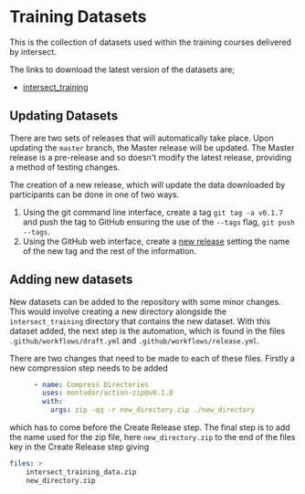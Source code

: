 # Training Datasets

This is the collection of datasets used within the training courses delivered by
intersect.

The links to download the latest version of the datasets are;

- [intersect_training](https://github.com/IntersectAustralia/training-datasets/releases/latest/download/intersect_training.zip)

## Updating Datasets

There are two sets of releases that will automatically take place.
Upon updating the `master` branch,
the Master release will be updated.
The Master release is a pre-release and so doesn't modify the latest release,
providing a method of testing changes.

The creation of a new release,
which will update the data downloaded by participants
can be done in one of two ways.

1. Using the git command line interface, create a tag `git tag -a v0.1.7` and push the
   tag to GitHub ensuring the use of the `--tags` flag, `git push --tags`.
2. Using the GitHub web interface, create a [new release](https://github.com/IntersectAustralia/training-datasets/releases/new)
   setting the name of the new tag and the rest of the information.


## Adding new datasets

New datasets can be added to the repository with some minor changes.
This would involve creating a new directory alongside the `intersect_training`
directory that contains the new dataset.
With this dataset added, the next step is the automation,
which is found in the files
`.github/workflows/draft.yml` and
`.github/workflows/release.yml`.

There are two changes that need to be made to each of these files.
Firstly a new compression step needs to be added
```yaml
      - name: Compress Directories
        uses: montudor/action-zip@v0.1.0
        with:
          args: zip -qq -r new_directory.zip ./new_directory
```
which has to come before the Create Release step.
The final step is to add the name used for the zip file,
here `new_directory.zip` to the end of the files key in the Create Release step giving
```yaml
files: >
    intersect_training_data.zip
    new_directory.zip
```
